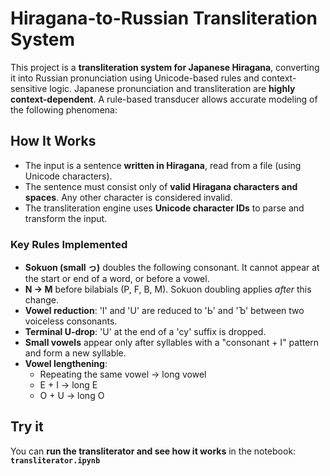 # Hiragana-to-Russian Transliteration System

This project is a **transliteration system for Japanese Hiragana**, converting it into Russian pronunciation using Unicode-based rules and context-sensitive logic.
Japanese pronunciation and transliteration are **highly context-dependent**. A rule-based transducer allows accurate modeling of the following phenomena:


## How It Works

- The input is a sentence **written in Hiragana**, read from a file (using Unicode characters).
- The sentence must consist only of **valid Hiragana characters and spaces**. Any other character is considered invalid.
- The transliteration engine uses **Unicode character IDs** to parse and transform the input.



### Key Rules Implemented

- **Sokuon (small っ)** doubles the following consonant. It cannot appear at the start or end of a word, or before a vowel.
- **N → M** before bilabials (P, F, B, M). Sokuon doubling applies *after* this change.
- **Vowel reduction**: 'I' and 'U' are reduced to 'Ь' and 'Ъ' between two voiceless consonants.
- **Terminal U-drop**: 'U' at the end of a 'су' suffix is dropped.
- **Small vowels** appear only after syllables with a "consonant + I" pattern and form a new syllable.
- **Vowel lengthening**:
  - Repeating the same vowel → long vowel  
  - E + I → long E  
  - O + U → long O  



## Try it

You can **run the transliterator and see how it works** in the notebook:  
**`transliterator.ipynb`**
